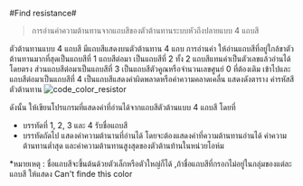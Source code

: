 #Find resistance#
> การอ่านค่าความต้านทานจากแถบสีของตัวต้านทานระบบหัวถึงปลายแบบ 4 แถบสี

ตัวต้านทานแบบ 4 แถบสี มีแถบสีแสดงบนตัวต้านทาน 4 แถบ การอ่านค่า ให้อ่านแถบสีที่อยู่ใกล้ขาตัวต้านทานมากที่สุดเป็นแถบสีที่ 1 แถบสีต่อมา
เป็นแถบสีที่ 2 ทั้ง 2 แถบสีแทนค่าเป็นตัวเลขแล้วอ่านได้โดยตรง ส่วนแถบสีต่อมาเป็นแถบสีที่ 3 เป็นแถบสีตัวคูณหรือจำนวนเลขศูนย์ 0 ที่ต้องเติม
เข้าไปและแถบสีต่อมาเป็นแถบสีที่ 4 เป็นแถบสีแสดงค่าผิดพลาดหรือค่าความคลาดเคลื่น แสดงดังตาราง ค่ารหัสสีตัวต้านทาน
![code_color_resistor](https://cloud.githubusercontent.com/assets/26199876/23832445/dd30ac4e-0766-11e7-9df8-472d9dec291a.jpg)

ดังนั้น ให้เขียนโปรแกรมที่แสดงค่าที่อ่านได้จากแถบสีตัวต้านแบบ 4 แถบสี โดยที่
* บรรทัดที่ 1, 2, 3 และ 4 รับชื่อแถบสี
* บรรทัดถัดไป แสดงค่าความต้านานที่อ่านได้ โดยจะต้องแสดงค่าที่ความต้านทานอ่านได้ ค่าความต้านทานต่ำสุด และค่าความต้านทานสูงสุดของตัวต้านท้านในหน่วยโอห์ม

*หมายเหตุ : ชื่อแถบสีจะขึ้นต้นด้วยตัวเล็กหรือตัวใหญ่ก็ได้ ,ถ้าชื่อแถบสีที่กรอกไม่อยู่ในกลุ่มของแต่ละแถบสี ให้แสดง Can't finde this color
